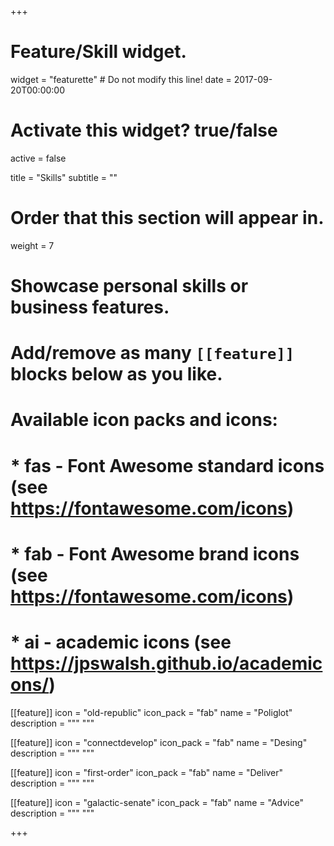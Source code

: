 +++
# Feature/Skill widget.
widget = "featurette"  # Do not modify this line!
date = 2017-09-20T00:00:00

# Activate this widget? true/false
active = false

title = "Skills"
subtitle = ""

# Order that this section will appear in.
weight = 7

# Showcase personal skills or business features.
# 
# Add/remove as many `[[feature]]` blocks below as you like.
# 
# Available icon packs and icons:
# * fas - Font Awesome standard icons (see https://fontawesome.com/icons)
# * fab - Font Awesome brand icons (see https://fontawesome.com/icons)
# * ai - academic icons (see https://jpswalsh.github.io/academicons/)

[[feature]]
  icon = "old-republic"
  icon_pack = "fab"
  name = "Poliglot"
  description = """
  """
  

[[feature]]
  icon = "connectdevelop"
  icon_pack = "fab"
  name = "Desing"
  description = """
  """


[[feature]]
  icon = "first-order"
  icon_pack = "fab"
  name = "Deliver"
  description = """
  """
  

[[feature]]
  icon = "galactic-senate"
  icon_pack = "fab"
  name = "Advice"
  description = """
  """

+++
